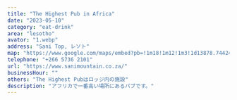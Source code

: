 ```yaml
---
title: "The Highest Pub in Africa"
date: "2023-05-10"
category: "eat-drink"
area: "lesotho"
avator: "1.webp"
address: "Sani Top, レソト"
map: "https://www.google.com/maps/embed?pb=!1m18!1m12!1m3!1d13878.744248241157!2d29.27981501578376!3d-29.583736343739492!2m3!1f0!2f0!3f0!3m2!1i1024!2i768!4f13.1!3m3!1m2!1s0x1ef37d999259ef73%3A0x9a91ba7040a71afb!2sSani%20Mountain%20Lodge!5e0!3m2!1sja!2sus!4v1709714792527!5m2!1sja!2sus"
telephone: "+266 5736 2101"
url: "https://www.sanimountain.co.za/"
businessHour: ""
others: "The Highest Pubはロッジ内の施設"
description: "アフリカで一番高い場所にあるパブです。"
---
```

